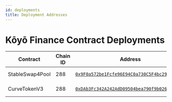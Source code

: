 ```yaml
---
id: deployments
title: Deployment Addresses
---
```


# Kōyō Finance Contract Deployments

| Contract        | Chain ID | Address                                                                                                                               | Source Code                                                                                                                     | Based on                                                                                       |
| --------------- | -------- | ------------------------------------------------------------------------------------------------------------------------------------- | ------------------------------------------------------------------------------------------------------------------------------- | ---------------------------------------------------------------------------------------------- |
| StableSwap4Pool | 288      | [`0x9F0a572be1Fcfe96E94C0a730C5F4bc2993fe3F6`](https://blockexplorer.boba.network/address/0x9F0a572be1Fcfe96E94C0a730C5F4bc2993fe3F6) | [StableSwap4Pool.vy](https://github.com/koyo-finance/exchange-contracts/blob/main/contracts/pools/four-pool/StableSwap4Pool.vy) | https://github.com/curvefi/curve-contract/blob/master/contracts/pools/3pool/StableSwap3Pool.vy |
| CurveTokenV3    | 288      | [`0xDAb3Fc342A242AdD09504bea790f9b026Aa1e709`](https://blockexplorer.boba.network/address/0xDAb3Fc342A242AdD09504bea790f9b026Aa1e709) | [CurveTokenV3.vy](https://github.com/koyo-finance/exchange-contracts/blob/main/contracts/tokens/CurveTokenV3.vy)                | https://github.com/curvefi/curve-contract/blob/master/contracts/tokens/CurveTokenV3.vy         |
